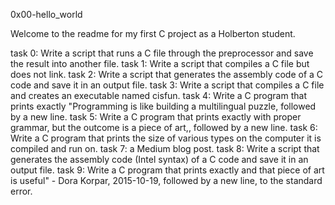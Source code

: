 0x00-hello_world

Welcome to the readme for my first C project as a Holberton student.

task 0: Write a script that runs a C file through the preprocessor and save the result into another file.
task 1: Write a script that compiles a C file but does not link.
task 2: Write a script that generates the assembly code of a C code and save it in an output file.
task 3: Write a script that compiles a C file and creates an executable named cisfun.
task 4: Write a C program that prints exactly "Programming is like building a multilingual puzzle, followed by a new line.
task 5: Write a C program that prints exactly with proper grammar, but the outcome is a piece of art,, followed by a new line.
task 6: Write a C program that prints the size of various types on the computer it is compiled and run on.
task 7: a Medium blog post.
task 8: Write a script that generates the assembly code (Intel syntax) of a C code and save it in an output file.
task 9: Write a C program that prints exactly and that piece of art is useful" - Dora Korpar, 2015-10-19, followed by a new line, to the standard error.
